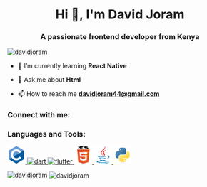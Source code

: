 <h1 align="center">Hi 👋, I'm David Joram</h1>
<h3 align="center">A passionate frontend developer from Kenya</h3>

<p align="left"> <img src="https://komarev.com/ghpvc/?username=davidjoram&label=Profile%20views&color=0e75b6&style=flat" alt="davidjoram" /> </p>

- 🌱 I’m currently learning **React Native**

- 💬 Ask me about **Html**

- 📫 How to reach me **davidjoram44@gmail.com**

<h3 align="left">Connect with me:</h3>
<p align="left">
</p>

<h3 align="left">Languages and Tools:</h3>
<p align="left"> <a href="https://www.cprogramming.com/" target="_blank" rel="noreferrer"> <img src="https://raw.githubusercontent.com/devicons/devicon/master/icons/c/c-original.svg" alt="c" width="40" height="40"/> </a> <a href="https://dart.dev" target="_blank" rel="noreferrer"> <img src="https://www.vectorlogo.zone/logos/dartlang/dartlang-icon.svg" alt="dart" width="40" height="40"/> </a> <a href="https://flutter.dev" target="_blank" rel="noreferrer"> <img src="https://www.vectorlogo.zone/logos/flutterio/flutterio-icon.svg" alt="flutter" width="40" height="40"/> </a> <a href="https://www.w3.org/html/" target="_blank" rel="noreferrer"> <img src="https://raw.githubusercontent.com/devicons/devicon/master/icons/html5/html5-original-wordmark.svg" alt="html5" width="40" height="40"/> </a> <a href="https://www.java.com" target="_blank" rel="noreferrer"> <img src="https://raw.githubusercontent.com/devicons/devicon/master/icons/java/java-original.svg" alt="java" width="40" height="40"/> </a> <a href="https://www.python.org" target="_blank" rel="noreferrer"> <img src="https://raw.githubusercontent.com/devicons/devicon/master/icons/python/python-original.svg" alt="python" width="40" height="40"/> </a> </p>

<p><img align="left" src="https://github-readme-stats.vercel.app/api/top-langs?username=davidjoram&show_icons=true&locale=en&layout=compact" alt="davidjoram" /></p>

<p>&nbsp;<img align="center" src="https://github-readme-stats.vercel.app/api?username=davidjoram&show_icons=true&locale=en" alt="davidjoram" /></p>
